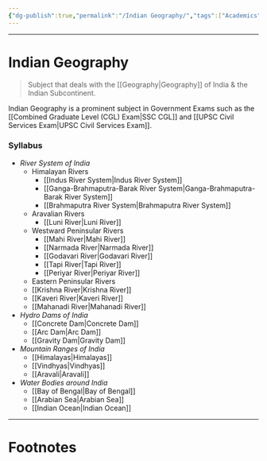 ```yaml
---
{"dg-publish":true,"permalink":"/Indian Geography/","tags":["Academics"]}
---
```



---
# Indian Geography
> Subject that deals with the [[Geography\|Geography]] of India & the Indian Subcontinent. 

Indian Geography is a prominent subject in Government Exams such as the [[Combined Graduate Level (CGL) Exam\|SSC CGL]] and [[UPSC Civil Services Exam\|UPSC Civil Services Exam]].

### Syllabus
- *River System of India*
	- Himalayan Rivers
		- [[Indus River System\|Indus River System]]
		- [[Ganga-Brahmaputra-Barak River System\|Ganga-Brahmaputra-Barak River System]]
		- [[Brahmaputra River System\|Brahmaputra River System]]
	- Aravalian Rivers
		- [[Luni River\|Luni River]]
	- Westward Peninsular Rivers
		- [[Mahi River\|Mahi River]]
		- [[Narmada River\|Narmada River]]
		- [[Godavari River\|Godavari River]]
		- [[Tapi River\|Tapi River]]
		- [[Periyar River\|Periyar River]]
	- Eastern Peninsular Rivers
	- [[Krishna River\|Krishna River]]
	- [[Kaveri River\|Kaveri River]]
	- [[Mahanadi River\|Mahanadi River]]
- *Hydro Dams of India*
	- [[Concrete Dam\|Concrete Dam]]
	- [[Arc Dam\|Arc Dam]]
	- [[Gravity Dam\|Gravity Dam]]
- *Mountain Ranges of India*
	- [[Himalayas\|Himalayas]]
	- [[Vindhyas\|Vindhyas]]
	- [[Aravali\|Aravali]]
- *Water Bodies around India*
	- [[Bay of Bengal\|Bay of Bengal]]
	- [[Arabian Sea\|Arabian Sea]]
	- [[Indian Ocean\|Indian Ocean]]

---
# Footnotes